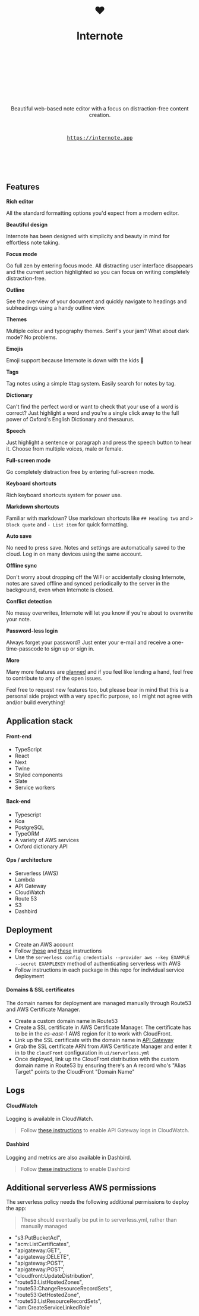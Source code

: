 <div align="center">
  <h1>
    <br/>
    <br/>
    ❤️
    <br />
    <br />
    Internote
    <br />
    <br />
    <br />
    <br />
  </h1>
  <br />
  <br />
  <p>
    Beautiful web-based note editor with a focus on distraction-free content creation.
  </p>
  <br />
  <pre><a href="https://internote.app">https://internote.app</a></pre>
  <br />
  <br />
  <br />
  <br />
</div>

## Features

**Rich editor**

All the standard formatting options you'd expect from a modern editor.

**Beautiful design**

Internote has been designed with simplicity and beauty in mind for effortless note taking.

**Focus mode**

Go full zen by entering focus mode. All distracting user interface disappears and the current section highlighted so you can focus on writing completely distraction-free.

**Outline**

See the overview of your document and quickly navigate to headings and subheadings using a handy outline view.

**Themes**

Multiple colour and typography themes. Serif's your jam? What about dark mode? No problems.

**Emojis**

Emoji support because Internote is down with the kids :tada:

**Tags**

Tag notes using a simple #tag system. Easily search for notes by tag.

**Dictionary**

Can't find the perfect word or want to check that your use of a word is correct? Just highlight a word and you're a single click away to the full power of Oxford's English Dictionary and thesaurus.

**Speech**

Just highlight a sentence or paragraph and press the speech button to hear it. Choose from multiple voices, male or female.

**Full-screen mode**

Go completely distraction free by entering full-screen mode.

**Keyboard shortcuts**

Rich keyboard shortcuts system for power use.

**Markdown shortcuts**

Familiar with markdown? Use markdown shortcuts like `## Heading two` and `> Block quote` and `- List item` for quick formatting.

**Auto save**

No need to press save. Notes and settings are automatically saved to the cloud. Log in on many devices using the same account.

**Offline sync**

Don't worry about dropping off the WiFi or accidentally closing Internote, notes are saved offline and synced periodically to the server in the background, even when Internote is closed.

**Conflict detection**

No messy overwrites, Internote will let you know if you're about to overwrite your note.

**Password-less login**

Always forget your password? Just enter your e-mail and receive a one-time-passcode to sign up or sign in.

**More**

Many more features are [planned](https://github.com/josephluck/internote/issues) and if you feel like lending a hand, feel free to contribute to any of the open issues.

Feel free to request new features too, but please bear in mind that this is a personal side project with a very specific purpose, so I might not agree with and/or build everything!

## Application stack

#### Front-end

- TypeScript
- React
- Next
- Twine
- Styled components
- Slate
- Service workers

#### Back-end

- Typescript
- Koa
- PostgreSQL
- TypeORM
- A variety of AWS services
- Oxford dictionary API

#### Ops / architecture

- Serverless (AWS)
- Lambda
- API Gateway
- CloudWatch
- Route 53
- S3
- Dashbird

## Deployment

- Create an AWS account
- Follow [these](https://serverless.com/framework/docs/providers/aws/guide/installation/) and [these](https://serverless.com/framework/docs/providers/aws/guide/credentials/) instructions
- Use the `serverless config credentials --provider aws --key EXAMPLE --secret EXAMPLEKEY` method of authenticating serverless with AWS
- Follow instructions in each package in this repo for individual service deployment

#### Domains & SSL certificates

The domain names for deployment are managed manually through Route53 and AWS Certificate Manager.

- Create a custom domain name in Route53
- Create a SSL certificate in AWS Certificate Manager. The certificate has to be in the _es-east-1_ AWS region for it to work with CloudFront.
- Link up the SSL certificate with the domain name in [API Gateway](https://eu-west-1.console.aws.amazon.com/apigateway/home?region=eu-west-1#/custom-domain-names)
- Grab the SSL certificate ARN from AWS Certificate Manager and enter it in to the `cloudFront` configuration in `ui/serverless.yml`
- Once deployed, link up the CloudFront distribution with the custom domain name in Route53 by ensuring there's an A record who's "Alias Target" points to the CloudFront "Domain Name"

## Logs

#### CloudWatch

Logging is available in CloudWatch.

> Follow [these instructions](https://serverless-stack.com/chapters/api-gateway-and-lambda-logs.html#enable-api-gateway-cloudwatch-logs) to enable API Gateway logs in CloudWatch.

#### Dashbird

Logging and metrics are also available in Dashbird.

> Follow [these instructions](https://dashbird.io/docs/get-started/quick-start/) to enable Dashbird

## Additional serverless AWS permissions

The serverless policy needs the following additional permissions to deploy the app:

> These should eventually be put in to serverless.yml, rather than manually managed

- "s3:PutBucketAcl",
- "acm:ListCertificates",
- "apigateway:GET",
- "apigateway:DELETE",
- "apigateway:POST",
- "apigateway:POST",
- "cloudfront:UpdateDistribution",
- "route53:ListHostedZones",
- "route53:ChangeResourceRecordSets",
- "route53:GetHostedZone",
- "route53:ListResourceRecordSets",
- "iam:CreateServiceLinkedRole"
